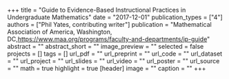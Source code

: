 +++
title = "Guide to Evidence-Based Instructional Practices in Undergraduate Mathematics"
date = "2017-12-01"
publication_types = ["4"]
authors = ["Phil Yates, contributing writer"]
publication = "Mathematical Association of America, Washington, DC,https://www.maa.org/programs/faculty-and-departments/ip-guide"
abstract = ""
abstract_short = ""
image_preview = ""
selected = false
projects = []
tags = []
url_pdf = ""
url_preprint = ""
url_code = ""
url_dataset = ""
url_project = ""
url_slides = ""
url_video = ""
url_poster = ""
url_source = ""
math = true
highlight = true
[header]
image = ""
caption = ""
+++
